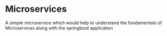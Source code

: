 # Microservices
A simple microservice which would help to understand the fundamentals of Microservices along with the springboot application
